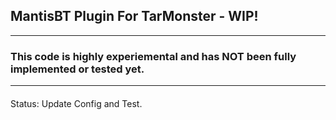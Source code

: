 <h2> MantisBT Plugin For TarMonster - WIP!</h2>
<hr>
<h3> This code is highly experiemental and has NOT been fully implemented or tested yet.</h3>
<hr>
<h4></h4>Status: Update Config and Test.</h4>
